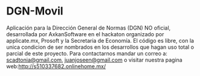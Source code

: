 DGN-Movil
=========
Aplicación para la Dirección General de Normas (DGN) NO oficial, desarrollada por AxkanSoftware en el hackaton organizado por applicate.mx, Prosoft y la Secretaria de Economía.
El código es libre, con la unica condicion de ser nombrados en los desarrollos que hagan uso total o parcial de este proyecto.
Para contactarnos mandar un correo a: scadtonia@gmail.com, juanjoseen@gmail.com o visitar nuestra pagina web:http://s510337682.onlinehome.mx/
